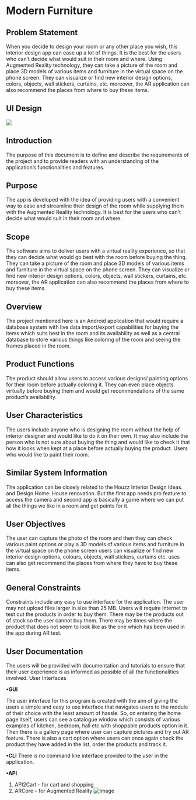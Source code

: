 # Modern Furniture

## Problem Statement
When you decide to design your room or any other place you wish, this interior design app can ease up a lot of things. It is the best for the users who can’t decide what would suit in their room and where. Using Augmented Reality technology, they can take a picture of the room and place 3D models of various items and furniture in the virtual space on the phone screen. They can visualize or find new interior design options, colors, objects, wall stickers, curtains, etc. moreover, the AR application can also recommend the places from where to buy these items.

## UI Design
![](user%20interface/ui.gif)

## Introduction
The purpose of this document is to define and describe the requirements of the project and to provide readers with an understanding of the application’s functionalities and features.

## Purpose
The app is developed with the idea of providing users with a convenient way to ease and streamline their design of the room while supplying them with the Augmented Reality technology. It is best for the users who can't decide what would suit in their room and where.

## Scope 
The software aims to deliver users with a virtual reality experience, so that they can decide what would go best with the room before buying the thing. They can take a picture of the room and place 3D models of various items and furniture in the virtual space on the phone screen. They can visualize or find new interior design options, colors, objects, wall stickers, curtains, etc. moreover, the AR application can also recommend the places from where to buy these items.

## Overview
The project mentioned here is an Android application that would require a database system with live data import/export capabilities for buying the items which suits best in the room and its availability as well as a central database to store various things like coloring of the room and seeing the frames placed in the room. 

## Product Functions
The product should allow users to access various designs/ painting options for their room before actually coloring it. They can even place objects virtually before buying them and would get recommendations of the same product’s availability.

## User Characteristics 
The users include anyone who is designing the room without the help of interior designer and would like to do it on their own. It may also include the person who is not sure about buying the thing and would like to check it that how it looks when kept at a place before actually buying the product. Users who would like to paint their room.

## Similar System Information
The application can be closely related to the Houzz Interior Design Ideas. and Design Home: House renovation. But the first app needs pro feature to access the camera and second app is basically a game where we can put all the things we like in a room and get points for it.

## User Objectives
The user can capture the photo of the room and then they can check various paint options or play a 3D models of various items and furniture in the virtual space on the phone screen users can visualize or find new interior design options, colours, objects, wall stickers, curtains etc. uses can also get recommend the places from where they have to buy these items.
	
## General Constraints
Constraints include any easy to use interface for the application. The user may not upload files larger in size than 25 MB. Users will require Internet to test out the products in order to buy them. There may be the products out of stock so the user cannot buy them. There may be times where the product that does not seem to look like as the one which has been used in the app during AR test.

## User Documentation
The users will be provided with documentation and tutorials to ensure that their user experience is as informed as possible of all the functionalities involved.
User Interfaces

**•GUI**

The user interface for this program is created with the aim of giving the users a simple and easy to use interface that navigates users to the module of their choice with the least amount of hassle. So, on entering the home page itself, users can see a catalogue window which consists of various examples of kitchen, bedroom, hall etc with shoppable products option in it. Then there is a gallery page where user can capture pictures and try out AR feature. There is also a cart option where users can once again check the product they have added in the list, order the products and track it.

**•CLI**
There is no command line interface provided to the user in the application.

**•API**

1.	API2Cart – for cart and shopping
2.	ARCore – for Augmented Reality
![image](https://user-images.githubusercontent.com/42898691/122093021-3f3e6700-ce28-11eb-8190-75d9799ff566.png)

